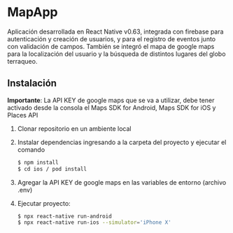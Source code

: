 # MapApp

Aplicación desarrollada en React Native v0.63, integrada con firebase para autenticación y creación de usuarios, y para el registro de eventos junto con validación de campos. También se integró el mapa de google maps para la localización del usuario y la búsqueda de distintos lugares del globo terraqueo.

## Instalación

**Importante**: La API KEY de google maps que se va a utilizar, debe tener activado desde la consola 
el Maps SDK for Android, Maps SDK for iOS y Places API

1. Clonar repositorio en un ambiente local
2. Instalar dependencias ingresando a la carpeta del proyecto y ejecutar el comando 
    ```sh
    $ npm install
    $ cd ios / pod install
    ```
    
3. Agregar la API KEY de google maps en las variables de entorno (archivo .env)

4. Ejecutar proyecto:
    ```sh
    $ npx react-native run-android
    $ npx react-native run-ios --simulator='iPhone X'
    ```
